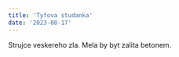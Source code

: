 ```yaml
---
title: 'Tyfova studanka'
date: '2023-08-17'
---
```


Strujce veskereho zla. Mela by byt zalita betonem.
